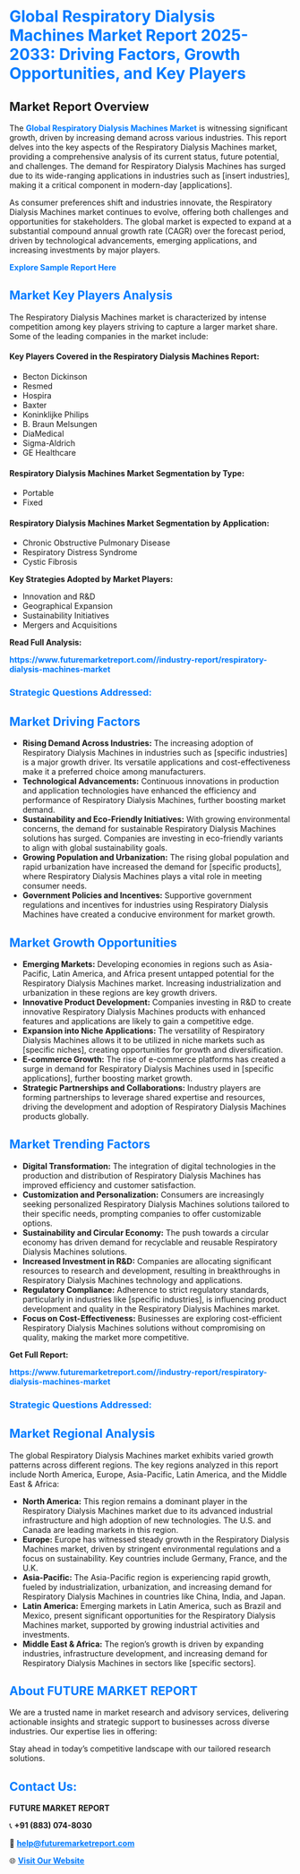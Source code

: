 <h1 style="color: #007BFF;">Global Respiratory Dialysis Machines Market Report 2025-2033: Driving Factors, Growth Opportunities, and Key Players</h1>

<section id="overview">
<h2>Market Report Overview</h2>
<p>The <a href="https://www.futuremarketreport.com//industry-report/respiratory-dialysis-machines-market" style="color: #007BFF; text-decoration: none;"><strong>Global Respiratory Dialysis Machines Market</strong></a> is witnessing significant growth, driven by increasing demand across various industries. This report delves into the key aspects of the Respiratory Dialysis Machines market, providing a comprehensive analysis of its current status, future potential, and challenges. The demand for Respiratory Dialysis Machines has surged due to its wide-ranging applications in industries such as [insert industries], making it a critical component in modern-day [applications].</p>
<p>As consumer preferences shift and industries innovate, the Respiratory Dialysis Machines market continues to evolve, offering both challenges and opportunities for stakeholders. The global market is expected to expand at a substantial compound annual growth rate (CAGR) over the forecast period, driven by technological advancements, emerging applications, and increasing investments by major players.</p>
</section>

<section id="overview">
<p><a href="https://www.futuremarketreport.com//request-sample/reportId=77279" style="color: #007BFF; text-decoration: none;"><strong>Explore Sample Report Here</strong></a></p>
</section>

<section id="key-players">
<h2 style="color: #007BFF;">Market Key Players Analysis</h2>
<p>The Respiratory Dialysis Machines market is characterized by intense competition among key players striving to capture a larger market share. Some of the leading companies in the market include:</p>
<h4>Key Players Covered in the Respiratory Dialysis Machines Report:</h4>
<ul><li>Becton Dickinson</li><li>Resmed</li><li>Hospira</li><li>Baxter</li><li>Koninklijke Philips</li><li>B. Braun Melsungen</li><li>DiaMedical</li><li>Sigma-Aldrich</li><li>GE Healthcare</li></ul>
<h4>Respiratory Dialysis Machines Market Segmentation by Type:</h4>
<ul><li>Portable</li><li>Fixed</li></ul>

<h4>Respiratory Dialysis Machines Market Segmentation by Application:</h4>
<ul><li>Chronic Obstructive Pulmonary Disease</li><li>Respiratory Distress Syndrome</li><li>Cystic Fibrosis</li></ul>
<p><strong>Key Strategies Adopted by Market Players:</strong></p>
<ul>
<li>Innovation and R&D</li>
<li>Geographical Expansion</li>
<li>Sustainability Initiatives</li>
<li>Mergers and Acquisitions</li>
</ul>
</section>

<section>
<p><strong>Read Full Analysis: </strong></p><a href="https://www.futuremarketreport.com//industry-report/respiratory-dialysis-machines-market" style="color: #007BFF; text-decoration: none;"><strong>https://www.futuremarketreport.com//industry-report/respiratory-dialysis-machines-market</strong></a>
<h3 style="color: #007BFF;">Strategic Questions Addressed:</h3>
</section>

<section id="driving-factors">
<h2 style="color: #007BFF;">Market Driving Factors</h2>
<ul>
<li><strong>Rising Demand Across Industries:</strong> The increasing adoption of Respiratory Dialysis Machines in industries such as [specific industries] is a major growth driver. Its versatile applications and cost-effectiveness make it a preferred choice among manufacturers.</li>
<li><strong>Technological Advancements:</strong> Continuous innovations in production and application technologies have enhanced the efficiency and performance of Respiratory Dialysis Machines, further boosting market demand.</li>
<li><strong>Sustainability and Eco-Friendly Initiatives:</strong> With growing environmental concerns, the demand for sustainable Respiratory Dialysis Machines solutions has surged. Companies are investing in eco-friendly variants to align with global sustainability goals.</li>
<li><strong>Growing Population and Urbanization:</strong> The rising global population and rapid urbanization have increased the demand for [specific products], where Respiratory Dialysis Machines plays a vital role in meeting consumer needs.</li>
<li><strong>Government Policies and Incentives:</strong> Supportive government regulations and incentives for industries using Respiratory Dialysis Machines have created a conducive environment for market growth.</li>
</ul>
</section>

<section id="growth-opportunities">
<h2 style="color: #007BFF;">Market Growth Opportunities</h2>
<ul>
<li><strong>Emerging Markets:</strong> Developing economies in regions such as Asia-Pacific, Latin America, and Africa present untapped potential for the Respiratory Dialysis Machines market. Increasing industrialization and urbanization in these regions are key growth drivers.</li>
<li><strong>Innovative Product Development:</strong> Companies investing in R&D to create innovative Respiratory Dialysis Machines products with enhanced features and applications are likely to gain a competitive edge.</li>
<li><strong>Expansion into Niche Applications:</strong> The versatility of Respiratory Dialysis Machines allows it to be utilized in niche markets such as [specific niches], creating opportunities for growth and diversification.</li>
<li><strong>E-commerce Growth:</strong> The rise of e-commerce platforms has created a surge in demand for Respiratory Dialysis Machines used in [specific applications], further boosting market growth.</li>
<li><strong>Strategic Partnerships and Collaborations:</strong> Industry players are forming partnerships to leverage shared expertise and resources, driving the development and adoption of Respiratory Dialysis Machines products globally.</li>
</ul>
</section>

<section id="trending-factors">
<h2 style="color: #007BFF;">Market Trending Factors</h2>
<ul>
<li><strong>Digital Transformation:</strong> The integration of digital technologies in the production and distribution of Respiratory Dialysis Machines has improved efficiency and customer satisfaction.</li>
<li><strong>Customization and Personalization:</strong> Consumers are increasingly seeking personalized Respiratory Dialysis Machines solutions tailored to their specific needs, prompting companies to offer customizable options.</li>
<li><strong>Sustainability and Circular Economy:</strong> The push towards a circular economy has driven demand for recyclable and reusable Respiratory Dialysis Machines solutions.</li>
<li><strong>Increased Investment in R&D:</strong> Companies are allocating significant resources to research and development, resulting in breakthroughs in Respiratory Dialysis Machines technology and applications.</li>
<li><strong>Regulatory Compliance:</strong> Adherence to strict regulatory standards, particularly in industries like [specific industries], is influencing product development and quality in the Respiratory Dialysis Machines market.</li>
<li><strong>Focus on Cost-Effectiveness:</strong> Businesses are exploring cost-efficient Respiratory Dialysis Machines solutions without compromising on quality, making the market more competitive.</li>
</ul>
</section>

<section>
<p><strong>Get Full Report: </strong></p><a href="https://www.futuremarketreport.com//industry-report/respiratory-dialysis-machines-market" style="color: #007BFF; text-decoration: none;"><strong>https://www.futuremarketreport.com//industry-report/respiratory-dialysis-machines-market</strong></a>
<h3 style="color: #007BFF;">Strategic Questions Addressed:</h3>
</section>


<section id="regional-analysis">
<h2 style="color: #007BFF;">Market Regional Analysis</h2>
<p>The global Respiratory Dialysis Machines market exhibits varied growth patterns across different regions. The key regions analyzed in this report include North America, Europe, Asia-Pacific, Latin America, and the Middle East & Africa:</p>
<ul>
<li><strong>North America:</strong> This region remains a dominant player in the Respiratory Dialysis Machines market due to its advanced industrial infrastructure and high adoption of new technologies. The U.S. and Canada are leading markets in this region.</li>
<li><strong>Europe:</strong> Europe has witnessed steady growth in the Respiratory Dialysis Machines market, driven by stringent environmental regulations and a focus on sustainability. Key countries include Germany, France, and the U.K.</li>
<li><strong>Asia-Pacific:</strong> The Asia-Pacific region is experiencing rapid growth, fueled by industrialization, urbanization, and increasing demand for Respiratory Dialysis Machines in countries like China, India, and Japan.</li>
<li><strong>Latin America:</strong> Emerging markets in Latin America, such as Brazil and Mexico, present significant opportunities for the Respiratory Dialysis Machines market, supported by growing industrial activities and investments.</li>
<li><strong>Middle East & Africa:</strong> The region’s growth is driven by expanding industries, infrastructure development, and increasing demand for Respiratory Dialysis Machines in sectors like [specific sectors].</li>
</ul>
</section>

<footer>
<h2 style="color: #007BFF;">About FUTURE MARKET REPORT</h2>
<p>We are a trusted name in market research and advisory services, delivering actionable insights and strategic support to businesses across diverse industries. Our expertise lies in offering:</p>

<p>Stay ahead in today’s competitive landscape with our tailored research solutions.</p>

<h2 style="color: #007BFF;">Contact Us:</h2>
<p><strong>FUTURE MARKET REPORT</strong></p>
<p>📞 <strong>+91 (883) 074-8030</strong></p>
<p>📧 <strong><a href="mailto:help@futuremarketreport.com" style="color: #007BFF;">help@futuremarketreport.com</a></strong></p>
<p>🌐 <strong><a href="https://www.futuremarketreport.com/" style="color: #007BFF;">Visit Our Website</a></strong></p>
</footer>